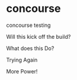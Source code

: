 # concourse
concourse testing

Will this kick off the build?

What does this Do?

Trying Again

More Power!
